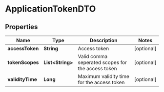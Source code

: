 
# ApplicationTokenDTO

## Properties
Name | Type | Description | Notes
------------ | ------------- | ------------- | -------------
**accessToken** | **String** | Access token |  [optional]
**tokenScopes** | **List&lt;String&gt;** | Valid comma seperated scopes for the access token |  [optional]
**validityTime** | **Long** | Maximum validity time for the access token |  [optional]



